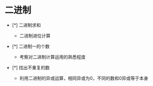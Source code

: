 # 二进制

- [*] 二进制求和
    * 二进制进位计算

- [*] 二进制一的个数
    * 考察对二进制计算运用的熟悉程度


- [*] 找出不重复的数
    * 利用二进制的异或运算，相同异或为0，不同的数和0异或等于本身